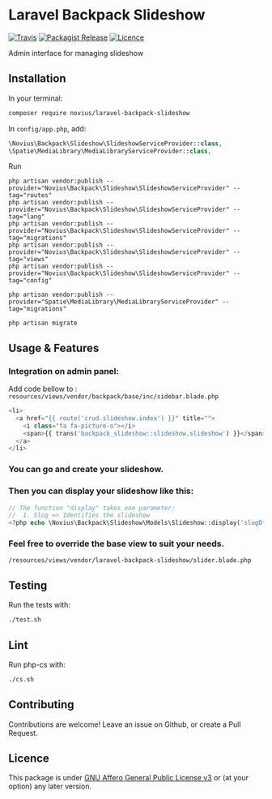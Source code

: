 # Laravel Backpack Slideshow
[![Travis](https://img.shields.io/travis/novius/laravel-backpack-slideshow.svg?maxAge=1800&style=flat-square)](https://travis-ci.org/novius/laravel-backpack-slideshow)
[![Packagist Release](https://img.shields.io/packagist/v/novius/laravel-backpack-slideshow.svg?maxAge=1800&style=flat-square)](https://packagist.org/packages/novius/laravel-backpack-slideshow)
[![Licence](https://img.shields.io/packagist/l/novius/laravel-backpack-slideshow.svg?maxAge=1800&style=flat-square)](https://github.com/novius/laravel-backpack-slideshow#licence)

Admin interface for managing slideshow


## Installation

In your terminal:

```bash
composer require novius/laravel-backpack-slideshow
```


In `config/app.php`, add:


```php
\Novius\Backpack\Slideshow\SlideshowServiceProvider::class,
\Spatie\MediaLibrary\MediaLibraryServiceProvider::class,
```

Run

```php?start_inline=1
php artisan vendor:publish --provider="Novius\Backpack\Slideshow\SlideshowServiceProvider" --tag="routes"
php artisan vendor:publish --provider="Novius\Backpack\Slideshow\SlideshowServiceProvider" --tag="lang"
php artisan vendor:publish --provider="Novius\Backpack\Slideshow\SlideshowServiceProvider" --tag="migrations"
php artisan vendor:publish --provider="Novius\Backpack\Slideshow\SlideshowServiceProvider" --tag="views"
php artisan vendor:publish --provider="Novius\Backpack\Slideshow\SlideshowServiceProvider" --tag="config"

php artisan vendor:publish --provider="Spatie\MediaLibrary\MediaLibraryServiceProvider" --tag="migrations"

php artisan migrate
```
## Usage & Features
### Integration on admin panel:

Add code bellow to : `resources/views/vendor/backpack/base/inc/sidebar.blade.php` 

```php
<li>
  <a href="{{ route('crud.slideshow.index') }}" title="">
    <i class="fa fa-picture-o"></i>
    <span>{{ trans('backpack_slideshow::slideshow.slideshow') }}</span>
  </a>
</li>
```

### You can go and create your slideshow.

### Then you can display your slideshow like this:
```php
// The function "display" takes one parameter:
//  1. Slug => Identifies the slideshow
<?php echo \Novius\Backpack\Slideshow\Models\Slideshow::display('slugOfMySlideshow'); ?>
```
### Feel free to override the base view to suit your needs.
```
/resources/views/vendor/laravel-backpack-slideshow/slider.blade.php
```
## Testing

Run the tests with:

```bash
./test.sh
```


## Lint

Run php-cs with:

```bash
./cs.sh
```


## Contributing

Contributions are welcome!
Leave an issue on Github, or create a Pull Request.


## Licence

This package is under [GNU Affero General Public License v3](http://www.gnu.org/licenses/agpl-3.0.html) or (at your option) any later version.

